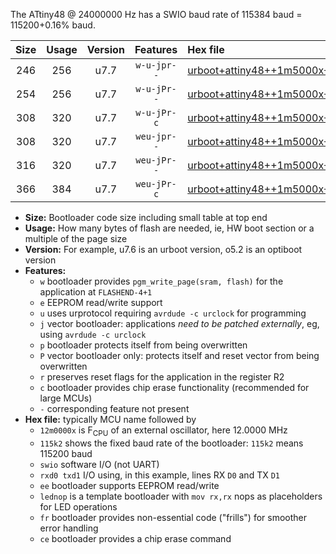 The ATtiny48 @ 24000000 Hz has a SWIO baud rate of 115384 baud = 115200+0.16% baud.

|Size|Usage|Version|Features|Hex file|
|:-:|:-:|:-:|:-:|:--|
|246|256|u7.7|`w-u-jpr--`|[urboot+attiny48++1m5000x++++7k2_swio_rxb0_txb1_lednop.hex](https://raw.githubusercontent.com/stefanrueger/urboot.hex/main/mcus/attiny48/external_oscillator/fcpu++1m5000_Hz/br++++7k2_bps/urboot+attiny48++1m5000x++++7k2_swio_rxb0_txb1_lednop.hex)|
|254|256|u7.7|`w-u-jPr--`|[urboot+attiny48++1m5000x++++7k2_swio_rxb0_txb1.hex](https://raw.githubusercontent.com/stefanrueger/urboot.hex/main/mcus/attiny48/external_oscillator/fcpu++1m5000_Hz/br++++7k2_bps/urboot+attiny48++1m5000x++++7k2_swio_rxb0_txb1.hex)|
|308|320|u7.7|`w-u-jPr-c`|[urboot+attiny48++1m5000x++++7k2_swio_rxb0_txb1_lednop_fr_ce.hex](https://raw.githubusercontent.com/stefanrueger/urboot.hex/main/mcus/attiny48/external_oscillator/fcpu++1m5000_Hz/br++++7k2_bps/urboot+attiny48++1m5000x++++7k2_swio_rxb0_txb1_lednop_fr_ce.hex)|
|308|320|u7.7|`weu-jpr--`|[urboot+attiny48++1m5000x++++7k2_swio_rxb0_txb1_ee_lednop.hex](https://raw.githubusercontent.com/stefanrueger/urboot.hex/main/mcus/attiny48/external_oscillator/fcpu++1m5000_Hz/br++++7k2_bps/urboot+attiny48++1m5000x++++7k2_swio_rxb0_txb1_ee_lednop.hex)|
|316|320|u7.7|`weu-jPr--`|[urboot+attiny48++1m5000x++++7k2_swio_rxb0_txb1_ee.hex](https://raw.githubusercontent.com/stefanrueger/urboot.hex/main/mcus/attiny48/external_oscillator/fcpu++1m5000_Hz/br++++7k2_bps/urboot+attiny48++1m5000x++++7k2_swio_rxb0_txb1_ee.hex)|
|366|384|u7.7|`weu-jPr-c`|[urboot+attiny48++1m5000x++++7k2_swio_rxb0_txb1_ee_lednop_fr_ce.hex](https://raw.githubusercontent.com/stefanrueger/urboot.hex/main/mcus/attiny48/external_oscillator/fcpu++1m5000_Hz/br++++7k2_bps/urboot+attiny48++1m5000x++++7k2_swio_rxb0_txb1_ee_lednop_fr_ce.hex)|

- **Size:** Bootloader code size including small table at top end
- **Usage:** How many bytes of flash are needed, ie, HW boot section or a multiple of the page size
- **Version:** For example, u7.6 is an urboot version, o5.2 is an optiboot version
- **Features:**
  + `w` bootloader provides `pgm_write_page(sram, flash)` for the application at `FLASHEND-4+1`
  + `e` EEPROM read/write support
  + `u` uses urprotocol requiring `avrdude -c urclock` for programming
  + `j` vector bootloader: applications *need to be patched externally*, eg, using `avrdude -c urclock`
  + `p` bootloader protects itself from being overwritten
  + `P` vector bootloader only: protects itself and reset vector from being overwritten
  + `r` preserves reset flags for the application in the register R2
  + `c` bootloader provides chip erase functionality (recommended for large MCUs)
  + `-` corresponding feature not present
- **Hex file:** typically MCU name followed by
  + `12m0000x` is F<sub>CPU</sub> of an external oscillator, here 12.0000 MHz
  + `115k2` shows the fixed baud rate of the bootloader: `115k2` means 115200 baud
  + `swio` software I/O (not UART)
  + `rxd0 txd1` I/O using, in this example, lines RX `D0` and TX `D1`
  + `ee` bootloader supports EEPROM read/write
  + `lednop` is a template bootloader with `mov rx,rx` nops as placeholders for LED operations
  + `fr` bootloader provides non-essential code ("frills") for smoother error handling
  + `ce` bootloader provides a chip erase command
